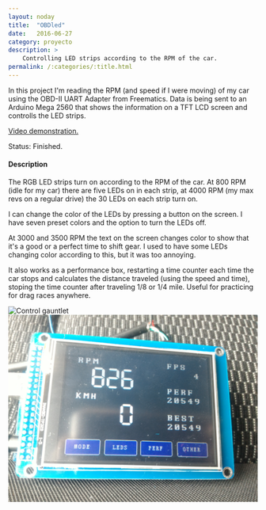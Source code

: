 ```yaml
---
layout: noday
title:  "OBDled"
date:   2016-06-27
category: proyecto
description: >
    Controlling LED strips according to the RPM of the car.
permalink: /:categories/:title.html
---
```


In this project I'm reading the RPM (and speed if I were moving) of my car using the OBD-II UART Adapter from Freematics. Data is being sent to an Arduino Mega 2560 that shows the information on a TFT LCD screen and controlls the LED strips. 

[Video demonstration.](https://www.youtube.com/watch?v=DE5WhKwGWoQ)

Status: Finished.

#### Description

The RGB LED strips turn on according to the RPM of the car. At 800 RPM (idle for my car) there are five LEDs on in each strip, at 4000 RPM (my max revs on a regular drive) the 30 LEDs on each strip turn on.

I can change the color of the LEDs by pressing a button on the screen. I have seven preset colors and the option to turn the LEDs off.

At 3000 and 3500 RPM the text on the screen changes color to show that it's a good or a perfect time to shift gear. I used to have some LEDs changing color according to this, but it was too annoying.

It also works as a performance box, restarting a time counter each time the car stops and calculates the distance traveled (using the speed and time), stoping the time counter after traveling 1/8 or 1/4 mile. Useful for practicing for drag races anywhere.

![Control gauntlet](/assets/img/projects-luis/obd-hardware.jpg)
![Control gauntlet](/assets/img/projects-luis/obd-screen.jpg)